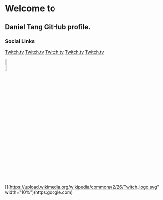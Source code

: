 # Welcome to
## Daniel Tang GitHub profile.

### Social Links
[Twitch.tv](https://www.twitch.tv/ramposa "Twitch.TV/Ramposa")
[Twitch.tv](https://www.twitch.tv/ramposa "Twitch.TV/Ramposa")
[Twitch.tv](https://www.twitch.tv/ramposa "Twitch.TV/Ramposa")
[Twitch.tv](https://www.twitch.tv/ramposa "Twitch.TV/Ramposa")
[Twitch.tv](https://www.twitch.tv/ramposa "Twitch.TV/Ramposa")

<img src="https://upload.wikimedia.org/wikipedia/commons/2/26/Twitch_logo.svg" width="10%">


[](https://upload.wikimedia.org/wikipedia/commons/2/26/Twitch_logo.svg" width="10%")(https:google.com)
